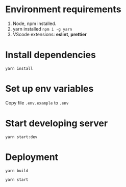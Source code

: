 # Environment requirements

1. Node, npm installed.
2. yarn installed `npm i -g yarn`
3. VScode extensions: **eslint**, **prettier**

# Install dependencies

```
yarn install
```

# Set up env variables

Copy file `.env.example` to `.env`

# Start developing server

```
yarn start:dev
```

# Deployment

```
yarn build
```

```
yarn start
```

